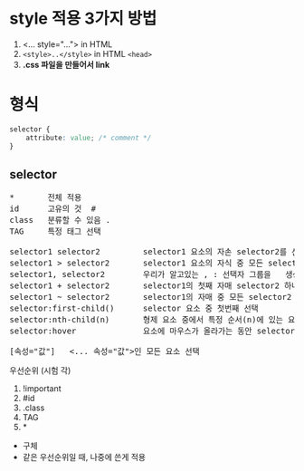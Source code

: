 # style 적용 3가지 방법
1. <... style="...">  in HTML
1. ```<style>..</style>``` in HTML ```<head>```
1. __.css 파일을 만들어서 link__

# 형식
```css
selector {
    attribute: value; /* comment */
}
```

## selector
<pre>
*       전체 적용
id      고유의 것  #
class   분류할 수 있음 . 
TAG     특정 태그 선택

selector1 selector2         selector1 요소의 자손 selector2를 선택 
selector1 > selector2       selector1 요소의 자식 중 모든 selector2를 선택
selector1, selector2        우리가 알고있는 , : 선택자 그룹을   생성하는 방법으로 모든 일치하는 노드를 선택
selector1 + selector2       selector1의 첫째 자매 selector2 하나 선택
selector1 ~ selector2       selector1의 자매 중 모든 selector2 선택
selector:first-child()      selector 요소 중 첫번째 선택
selector:nth-child(n)       형제 요소 중에서 특정 순서(n)에 있는 요소를 선택
selector:hover              요소에 마우스가 올라가는 동안 selector를 선택

[속성="값"]   <... 속성="값">인 모든 요소 선택
</pre>



우선순위 (시험 각)
1. !important
2. #id
3. .class 
4. TAG 
5.  \*
- 구체
- 같은 우선순위일 때, 나중에 쓴게 적용






